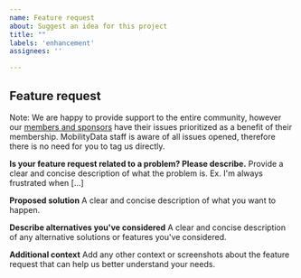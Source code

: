 ```yaml
---
name: Feature request
about: Suggest an idea for this project
title: ""
labels: 'enhancement'
assignees: ''

---
```


## **Feature request**
Note: We are happy to provide support to the entire community, however our [members and sponsors](https://mobilitydata.org/members/) have their issues prioritized as a benefit of their membership. MobilityData staff is aware of all issues opened, therefore there is no need for you to tag us directly. 

**Is your feature request related to a problem? Please describe.**
Provide a clear and concise description of what the problem is. Ex. I'm always frustrated when [...]

**Proposed solution**
A clear and concise description of what you want to happen.

**Describe alternatives you've considered**
A clear and concise description of any alternative solutions or features you've considered.

**Additional context**
Add any other context or screenshots about the feature request that can help us better understand your needs.
